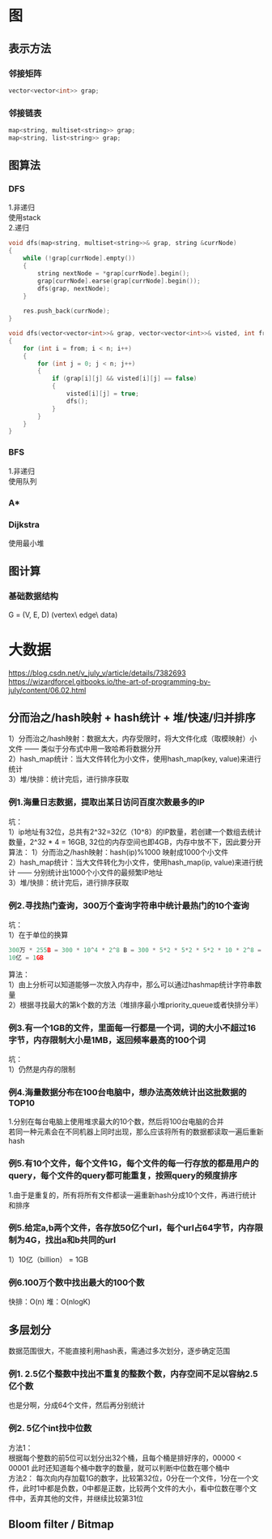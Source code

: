# 图
## 表示方法
### 邻接矩阵
```c
vector<vector<int>> grap;
```
### 邻接链表
```c
map<string, multiset<string>> grap;
map<string, list<string>> grap;
```
## 图算法
### DFS
1.非递归  
使用stack  
2.递归  
```c
void dfs(map<string, multiset<string>>& grap, string &currNode)
{
    while (!grap[currNode].empty())
    {
        string nextNode = *grap[currNode].begin();
        grap[currNode].earse(grap[currNode].begin());
        dfs(grap, nextNode);
    }
    
    res.push_back(currNode);
}

void dfs(vector<vector<int>>& grap, vector<vector<int>>& visted, int from)
{
    for (int i = from; i < n; i++)
    {
        for (int j = 0; j < n; j++)
        {
            if (grap[i][j] && visted[i][j] == false)
            {
                visted[i][j] = true;
                dfs();
            }
        }
    }
}
```
### BFS
1.非递归  
使用队列  

### A*

### Dijkstra
使用最小堆  

## 图计算
### 基础数据结构
G = (V, E, D) (vertex\ edge\ data)  


# 大数据
https://blog.csdn.net/v_july_v/article/details/7382693  
https://wizardforcel.gitbooks.io/the-art-of-programming-by-july/content/06.02.html  
## 分而治之/hash映射 + hash统计 + 堆/快速/归并排序
1）分而治之/hash映射：数据太大，内存受限时，将大文件化成（取模映射）小文件 —— 类似于分布式中用一致哈希将数据分开  
2）hash_map统计：当大文件转化为小文件，使用hash_map(key, value)来进行统计   
3）堆/快排：统计完后，进行排序获取  
### 例1.海量日志数据，提取出某日访问百度次数最多的IP  
坑：  
1）ip地址有32位，总共有2^32=32亿（10^8）的IP数量，若创建一个数组去统计数量，2^32 * 4 = 16GB, 32位的内存空间也即4GB，内存中放不下，因此要分开  
算法：
1）分而治之/hash映射：hash(ip)%1000 映射成1000个小文件    
2）hash_map统计：当大文件转化为小文件，使用hash_map(ip, value)来进行统计 —— 分别统计出1000个小文件的最频繁IP地址  
3）堆/快排：统计完后，进行排序获取  
### 例2.寻找热门查询，300万个查询字符串中统计最热门的10个查询
坑：  
1）在于单位的换算  
```c
300万 * 255B = 300 * 10^4 * 2^8 B = 300 * 5*2 * 5*2 * 5*2 * 10 * 2^8 = 300 * 125 * 2^11 * 10 = 3000 * 2^18B = 3000 * 2^20 /4 B = 0.75GB  100万 = 1000 * 2^10 = 2 ^ 20  = 1MB
10亿 = 1GB
```
算法：  
1）由上分析可以知道能够一次放入内存中，那么可以通过hashmap统计字符串数量  
2）根据寻找最大的第k个数的方法（堆排序最小堆priority_queue或者快排分半）  
### 例3.有一个1GB的文件，里面每一行都是一个词，词的大小不超过16字节，内存限制大小是1MB，返回频率最高的100个词
坑：  
1）仍然是内存的限制  
### 例4.海量数据分布在100台电脑中，想办法高效统计出这批数据的TOP10 
1.分别在每台电脑上使用堆求最大的10个数，然后将100台电脑的合并  
若同一种元素会在不同机器上同时出现，那么应该将所有的数据都读取一遍后重新hash  
### 例5.有10个文件，每个文件1G，每个文件的每一行存放的都是用户的query，每个文件的query都可能重复，按照query的频度排序
1.由于是重复的，所有将所有文件都读一遍重新hash分成10个文件，再进行统计和排序  
### 例5.给定a,b两个文件，各存放50亿个url，每个url占64字节，内存限制为4G，找出a和b共同的url
1）10亿（billion） = 1GB  
### 例6.100万个数中找出最大的100个数
快排：O(n)
堆：O(nlogK)  

## 多层划分
数据范围很大，不能直接利用hash表，需通过多次划分，逐步确定范围  
### 例1. 2.5亿个整数中找出不重复的整数个数，内存空间不足以容纳2.5亿个数
也是分啊，分成64个文件，然后再分别统计  
### 例2. 5亿个int找中位数  
方法1：  
根据每个整数的前5位可以划分出32个桶，且每个桶是排好序的，00000 < 00001 此时还知道每个桶中数字的数量，就可以判断中位数在哪个桶中  
方法2：
每次向内存加载1G的数字，比较第32位，0分在一个文件，1分在一个文件，此时1中都是负数，0中都是正数，比较两个文件的大小，看中位数在哪个文件中，丢弃其他的文件，并继续比较第31位  

## Bloom filter / Bitmap


